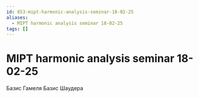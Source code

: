 ```yaml
---
id: 853-mipt-harmonic-analysis-seminar-18-02-25
aliases:
  - MIPT harmonic analysis seminar 18-02-25
tags: []
---
```


# MIPT harmonic analysis seminar 18-02-25
Базис Гамеля
Базис Шаудера
